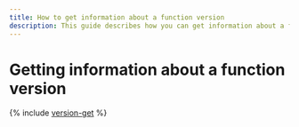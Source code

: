 ```yaml
---
title: How to get information about a function version
description: This guide describes how you can get information about a function version.
---
```


# Getting information about a function version

{% include [version-get](../../../_includes/functions/version-get.md) %}